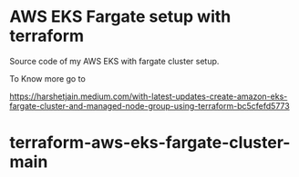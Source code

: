 # AWS EKS Fargate setup with terraform

Source code of my AWS EKS with fargate cluster setup.

To Know more go to

https://harshetjain.medium.com/with-latest-updates-create-amazon-eks-fargate-cluster-and-managed-node-group-using-terraform-bc5cfefd5773
# terraform-aws-eks-fargate-cluster-main

